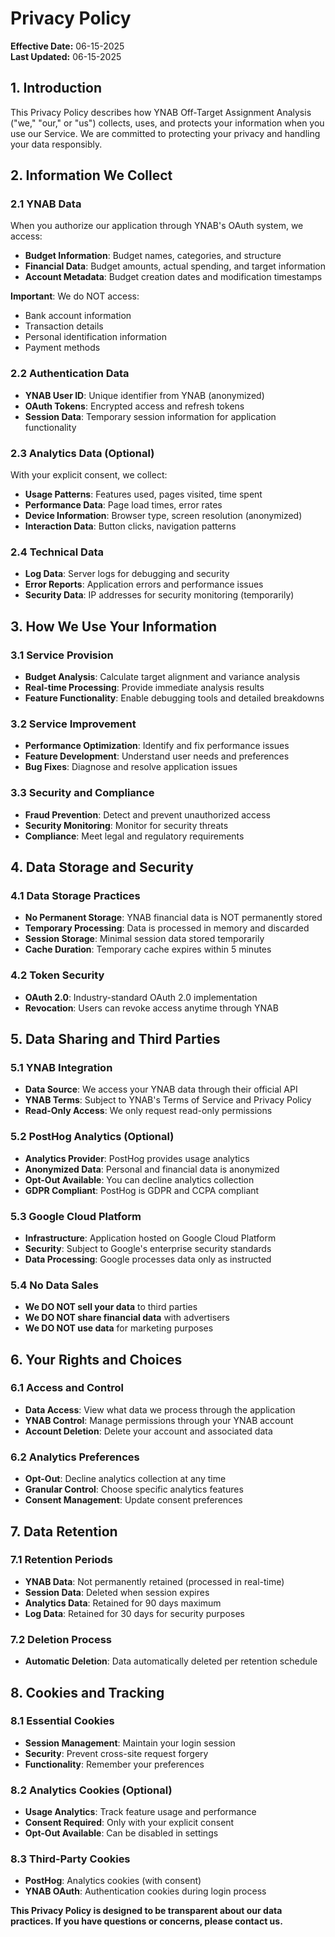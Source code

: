 # Privacy Policy

**Effective Date:** 06-15-2025  
**Last Updated:** 06-15-2025

## 1. Introduction

This Privacy Policy describes how YNAB Off-Target Assignment Analysis ("we," "our," or "us") collects, uses, and protects your information when you use our Service. We are committed to protecting your privacy and handling your data responsibly.

## 2. Information We Collect

### 2.1 YNAB Data
When you authorize our application through YNAB's OAuth system, we access:
- **Budget Information**: Budget names, categories, and structure
- **Financial Data**: Budget amounts, actual spending, and target information
- **Account Metadata**: Budget creation dates and modification timestamps

**Important**: We do NOT access:
- Bank account information
- Transaction details
- Personal identification information
- Payment methods

### 2.2 Authentication Data
- **YNAB User ID**: Unique identifier from YNAB (anonymized)
- **OAuth Tokens**: Encrypted access and refresh tokens
- **Session Data**: Temporary session information for application functionality

### 2.3 Analytics Data (Optional)
With your explicit consent, we collect:
- **Usage Patterns**: Features used, pages visited, time spent
- **Performance Data**: Page load times, error rates
- **Device Information**: Browser type, screen resolution (anonymized)
- **Interaction Data**: Button clicks, navigation patterns

### 2.4 Technical Data
- **Log Data**: Server logs for debugging and security
- **Error Reports**: Application errors and performance issues
- **Security Data**: IP addresses for security monitoring (temporarily)

## 3. How We Use Your Information

### 3.1 Service Provision
- **Budget Analysis**: Calculate target alignment and variance analysis
- **Real-time Processing**: Provide immediate analysis results
- **Feature Functionality**: Enable debugging tools and detailed breakdowns

### 3.2 Service Improvement
- **Performance Optimization**: Identify and fix performance issues
- **Feature Development**: Understand user needs and preferences
- **Bug Fixes**: Diagnose and resolve application issues

### 3.3 Security and Compliance
- **Fraud Prevention**: Detect and prevent unauthorized access
- **Security Monitoring**: Monitor for security threats
- **Compliance**: Meet legal and regulatory requirements

## 4. Data Storage and Security

### 4.1 Data Storage Practices
- **No Permanent Storage**: YNAB financial data is NOT permanently stored
- **Temporary Processing**: Data is processed in memory and discarded
- **Session Storage**: Minimal session data stored temporarily
- **Cache Duration**: Temporary cache expires within 5 minutes

### 4.2 Token Security
- **OAuth 2.0**: Industry-standard OAuth 2.0 implementation
- **Revocation**: Users can revoke access anytime through YNAB

## 5. Data Sharing and Third Parties

### 5.1 YNAB Integration
- **Data Source**: We access your YNAB data through their official API
- **YNAB Terms**: Subject to YNAB's Terms of Service and Privacy Policy
- **Read-Only Access**: We only request read-only permissions

### 5.2 PostHog Analytics (Optional)
- **Analytics Provider**: PostHog provides usage analytics
- **Anonymized Data**: Personal and financial data is anonymized
- **Opt-Out Available**: You can decline analytics collection
- **GDPR Compliant**: PostHog is GDPR and CCPA compliant

### 5.3 Google Cloud Platform
- **Infrastructure**: Application hosted on Google Cloud Platform
- **Security**: Subject to Google's enterprise security standards
- **Data Processing**: Google processes data only as instructed

### 5.4 No Data Sales
- **We DO NOT sell your data** to third parties
- **We DO NOT share financial data** with advertisers
- **We DO NOT use data** for marketing purposes

## 6. Your Rights and Choices

### 6.1 Access and Control
- **Data Access**: View what data we process through the application
- **YNAB Control**: Manage permissions through your YNAB account
- **Account Deletion**: Delete your account and associated data

### 6.2 Analytics Preferences
- **Opt-Out**: Decline analytics collection at any time
- **Granular Control**: Choose specific analytics features
- **Consent Management**: Update consent preferences

## 7. Data Retention

### 7.1 Retention Periods
- **YNAB Data**: Not permanently retained (processed in real-time)
- **Session Data**: Deleted when session expires
- **Analytics Data**: Retained for 90 days maximum
- **Log Data**: Retained for 30 days for security purposes

### 7.2 Deletion Process
- **Automatic Deletion**: Data automatically deleted per retention schedule

## 8. Cookies and Tracking

### 8.1 Essential Cookies
- **Session Management**: Maintain your login session
- **Security**: Prevent cross-site request forgery
- **Functionality**: Remember your preferences

### 8.2 Analytics Cookies (Optional)
- **Usage Analytics**: Track feature usage and performance
- **Consent Required**: Only with your explicit consent
- **Opt-Out Available**: Can be disabled in settings

### 8.3 Third-Party Cookies
- **PostHog**: Analytics cookies (with consent)
- **YNAB OAuth**: Authentication cookies during login process

**This Privacy Policy is designed to be transparent about our data practices. If you have questions or concerns, please contact us.**

